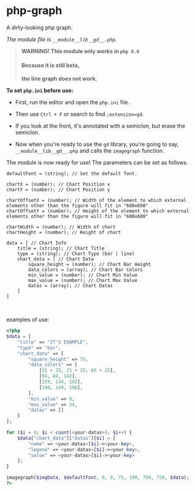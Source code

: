 # php-graph
A dirty-looking php graph.

*The module file is `__module__lib__gd__.php`.*


> **WARNING! This module only works in `php 8.0`**
> #### Because it is still beta,
> **the line graph does not work.**


**To set `php.ini` before use:**

- First, run the editor and open the `php.ini` file.

- Then use `Ctrl + F` or search to find `;extension=gd`.

- If you look at the front, it's annotated with a semiclon, but erase the semiclon.

- Now when you're ready to use the `gd` library, you're going to say, `__module__lib__gd__.php` and calls the `imagegraph` function.

The module is now ready for use! The parameters can be set as follows.

```
defaultFont = (string); // Set the default font.

chartX = (number); // Chart Position x
chartY = (number); // Chart Position y

chartOffsetX = (number); // Width of the element to which external elements other than the figure will fit in "600x600"
chartOffsetY = (number); // Height of the element to which external elements other than the figure will fit in "600x600"

chartWidth = (number); // Width of chart
chartHeight = (number); // Height of chart

data = [ // Chart Info
    title = (string); // Chart Title
    type = (string); // Chart Type (bar | line)
    chart_data = [ // Chart Data
        square_height = (number); // Chart Bar Height
        data_colors = (array); // Chart Bar Colors
        min_value = (number); // Chart Min Value
        max_value = (number); // Chart Max Value
        datas = (array); // Chart Datas
    ]
]
```

<br>

examples of use:

```php
<?php
$data = [
    "title" => "IT'S EXAMPLE",
    "type" => "bar",
    "chart_data" => [
        "square_height" => 75,
        "data_colors" => [
            [35 + 25, 25 + 25, 66 + 25],
            [94, 84, 142],
            [159, 134, 192],
            [190, 149, 196],
        ],
        "min_value" => 0,
        "max_value" => 24,
        "datas" => []
    ]
];

for ($i = 0; $i < count(<your-datas>); $i++) {
    $data["chart_data"]["datas"][$i] = [
        "name" => <your-datas>[$i]-><your-key>,
        "legend" => <your-datas>[$i]-><your-key>,
        "value" => <your-datas>[$i]-><your-key>
    ];
}

imagegraph($imgData, $defaultFont, 0, 0, 75, 100, 750, 750, $data);
?>
```
